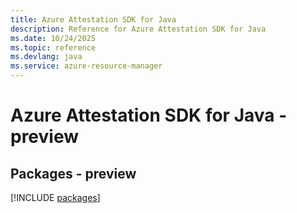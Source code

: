```yaml
---
title: Azure Attestation SDK for Java
description: Reference for Azure Attestation SDK for Java
ms.date: 10/24/2025
ms.topic: reference
ms.devlang: java
ms.service: azure-resource-manager
---
```

# Azure Attestation SDK for Java - preview
## Packages - preview
[!INCLUDE [packages](attestation-index.md)]